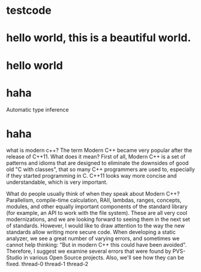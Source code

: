 # testcode
# hello world, this is a beautiful world. 
# hello world
# haha
Automatic type inference
# haha 
what is modern c++?
The term Modern C++ became very popular after the release of C++11. What does it mean? First of all, Modern C++ is a set of patterns and idioms that are designed to eliminate the downsides of good old "C with classes", that so many C++ programmers are used to, especially if they started programming in C. C++11 looks way more concise and understandable, which is very important.

What do people usually think of when they speak about Modern C++? Parallelism, compile-time calculation, RAII, lambdas, ranges, concepts, modules, and other equally important components of the standard library (for example, an API to work with the file system). These are all very cool modernizations, and we are looking forward to seeing them in the next set of standards. However, I would like to draw attention to the way the new standards allow writing more secure code. When developing a static analyzer, we see a great number of varying errors, and sometimes we cannot help thinking: "But in modern C++ this could have been avoided". Therefore, I suggest we examine several errors that were found by PVS-Studio in various Open Source projects. Also, we'll see how they can be fixed.
thread-0
thread-1
thread-2
